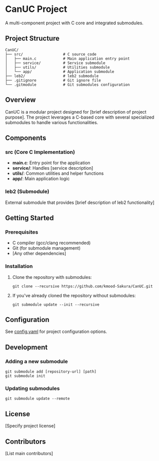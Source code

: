 # CanUC Project

A multi-component project with C core and integrated submodules.

## Project Structure

```
CanUC/
├── src/                  # C source code
│   ├── main.c            # Main application entry point
│   ├── service/          # Service submodule
│   ├── utils/            # Utilities submodule
│   └── app/              # Application submodule
├── leb2/                 # leb2 submodule
├── .gitignore            # Git ignore file
└── .gitmodule            # Git submodules configuration
```

## Overview

CanUC is a modular project designed for [brief description of project purpose]. The project leverages a C-based core with several specialized submodules to handle various functionalities.

## Components

### src (Core C Implementation)
- **main.c**: Entry point for the application
- **service/**: Handles [service description]
- **utils/**: Common utilities and helper functions
- **app/**: Main application logic

### leb2 (Submodule)
External submodule that provides [brief description of leb2 functionality]

## Getting Started

### Prerequisites
- C compiler (gcc/clang recommended)
- Git (for submodule management)
- [Any other dependencies]

### Installation

1. Clone the repository with submodules:
   ```
   git clone --recursive https://github.com/kmood-Sakura/CanUC.git
   ```

2. If you've already cloned the repository without submodules:
   ```
   git submodule update --init --recursive
   ```

## Configuration

See [config.yaml](./config.yaml) for project configuration options.

## Development

### Adding a new submodule

```
git submodule add [repository-url] [path]
git submodule init
```

### Updating submodules

```
git submodule update --remote
```

## License

[Specify project license]

## Contributors

[List main contributors]
